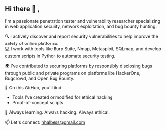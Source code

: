 ## Hi there 👋 , 

I'm a passionate penetration tester and vulnerability researcher specializing in web application security, network exploitation, and bug bounty hunting.

🔍 I actively discover and report security vulnerabilities to help improve the safety of online platforms.  
💻 I work with tools like Burp Suite, Nmap, Metasploit, SQLmap, and develop custom scripts in Python to automate security testing.

🌍 I’ve contributed to securing platforms by responsibly disclosing bugs through public and private programs on platforms like HackerOne, Bugcrowd, and Open Bug Bounty.

📂 On this GitHub, you'll find:
- Tools I’ve created or modified for ethical hacking
- Proof-of-concept scripts


🧠 Always learning. Always hacking. Always ethical.

📫 Let's connect: hhalbess@gmail.com

